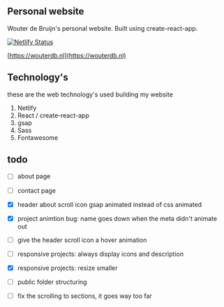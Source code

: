 ## Personal website
Wouter de Bruijn's personal website.
Built using create-react-app.

[![Netlify Status](https://api.netlify.com/api/v1/badges/f42f95df-9705-4ed3-a576-321b62c7ea7d/deploy-status)](https://app.netlify.com/sites/wouterdb/deploys)

[https://wouterdb.nl](https://wouterdb.nl)


## Technology's

these are the web technology's used building my website

1. Netlify
2. React / create-react-app
3. gsap
4. Sass
5. Fontawesome


## todo 

- [ ] about page
- [ ] contact page
- [x] header about scroll icon gsap animated instead of css animated
- [x] project animtion bug: name goes down when the meta didn't animate out
- [ ] give the header scroll icon a hover animation
- [ ] responsive projects: always display icons and description
- [x] responsive projects: resize smaller
- [ ] public folder structuring
- [ ] fix the scrolling to sections, it goes way too far

